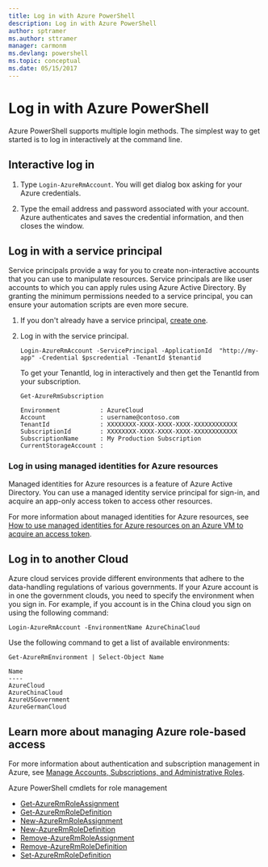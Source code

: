 ```yaml
---
title: Log in with Azure PowerShell
description: Log in with Azure PowerShell
author: sptramer
ms.author: sttramer
manager: carmonm
ms.devlang: powershell
ms.topic: conceptual
ms.date: 05/15/2017
---
```


# Log in with Azure PowerShell

Azure PowerShell supports multiple login methods. The simplest way to get started is to log in
interactively at the command line.

## Interactive log in

1. Type `Login-AzureRmAccount`. You will get dialog box asking for your Azure credentials.

2. Type the email address and password associated with your account. Azure authenticates and saves
   the credential information, and then closes the window.

## Log in with a service principal

Service principals provide a way for you to create non-interactive accounts that you can use to
manipulate resources. Service principals are like user accounts to which you can apply rules using
Azure Active Directory. By granting the minimum permissions needed to a service principal, you can
ensure your automation scripts are even more secure.

1. If you don't already have a service principal, [create one](create-azure-service-principal-azureps.md).

2. Log in with the service principal.

    ```powershell-interactive
    Login-AzureRmAccount -ServicePrincipal -ApplicationId  "http://my-app" -Credential $pscredential -TenantId $tenantid
    ```

    To get your TenantId, log in interactively and then get the TenantId from your subscription.

    ```powershell-interactive
    Get-AzureRmSubscription
    ```

    ```output
    Environment           : AzureCloud
    Account               : username@contoso.com
    TenantId              : XXXXXXXX-XXXX-XXXX-XXXX-XXXXXXXXXXXX
    SubscriptionId        : XXXXXXXX-XXXX-XXXX-XXXX-XXXXXXXXXXXX
    SubscriptionName      : My Production Subscription
    CurrentStorageAccount :
    ```

### Log in using managed identities for Azure resources

Managed identities for Azure resources is a feature of Azure Active Directory. You can use a managed identity 
service principal for sign-in, and acquire an app-only access token to access other resources.

For more information about managed identities for Azure resources, see
[How to use managed identities for Azure resources on an Azure VM to acquire an access token](/azure/active-directory/managed-identities-azure-resources/how-to-use-vm-token).

## Log in to another Cloud

Azure cloud services provide different environments that adhere to the data-handling regulations of
various governments. If your Azure account is in one the government clouds, you need to specify the
environment when you sign in. For example, if you account is in the China cloud you sign on using
the following command:

```powershell-interactive
Login-AzureRmAccount -EnvironmentName AzureChinaCloud
```

Use the following command to get a list of available environments:

```powershell-interactive
Get-AzureRmEnvironment | Select-Object Name
```

```output
Name
----
AzureCloud
AzureChinaCloud
AzureUSGovernment
AzureGermanCloud
```

## Learn more about managing Azure role-based access

For more information about authentication and subscription management in Azure, see
[Manage Accounts, Subscriptions, and Administrative Roles](/azure/active-directory/role-based-access-control-configure).

Azure PowerShell cmdlets for role management

* [Get-AzureRmRoleAssignment](/powershell/module/AzureRM.Resources/Get-AzureRmRoleAssignment)
* [Get-AzureRmRoleDefinition](/powershell/module/AzureRM.Resources/Get-AzureRmRoleDefinition)
* [New-AzureRmRoleAssignment](/powershell/module/AzureRM.Resources/New-AzureRmRoleAssignment)
* [New-AzureRmRoleDefinition](/powershell/module/AzureRM.Resources/New-AzureRmRoleDefinition)
* [Remove-AzureRmRoleAssignment](/powershell/module/AzureRM.Resources/Remove-AzureRmRoleAssignment)
* [Remove-AzureRmRoleDefinition](/powershell/module/AzureRM.Resources/Remove-AzureRmRoleDefinition)
* [Set-AzureRmRoleDefinition](/powershell/moduel/AzureRM.Resources/Set-AzureRmRoleDefinition)
